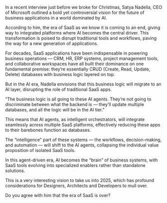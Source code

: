 In a recent interview just before we broke for Christmas, Satya Nadella, CEO of Microsoft outlined a bold yet controversial vision for the future of business applications in a world dominated by AI. 

According to him, the era of SaaS as we know it is coming to an end, giving way to integrated platforms where AI becomes the central driver. This transformation is poised to disrupt traditional tools and workflows, paving the way for a new generation of applications.

For decades, SaaS applications have been indispensable in powering business operations — CRM, HR, ERP systems, project management tools, and collaborative workspaces have all built their dominance on one fundamental premise: they’re essentially CRUD (Create, Read, Update, Delete) databases with business logic layered on top.

But in the AI era, Nadella envisions that this business logic will migrate to an AI layer, disrupting the role of traditional SaaS apps.

“The business logic is all going to these AI agents. They’re not going to discriminate between what the backend is — they’ll update multiple databases, and all the logic will be in the AI tier.”

This means that AI agents, as intelligent orchestrators, will integrate seamlessly across multiple SaaS platforms, effectively reducing these apps to their barebones function as databases. 

The “intelligence” part of these systems — the workflows, decision-making, and automation — will shift to the AI agents, collapsing the individual value proposition of isolated SaaS tools.

In this agent-driven era, AI becomes the “brain” of business systems, with SaaS tools evolving into specialized enablers rather than standalone solutions.

This is a very interesting vision to take us into 2025, which has profound considerations for Designers, Architects and Developers to mull over. 

Do you agree with him that the era of SaaS is over?